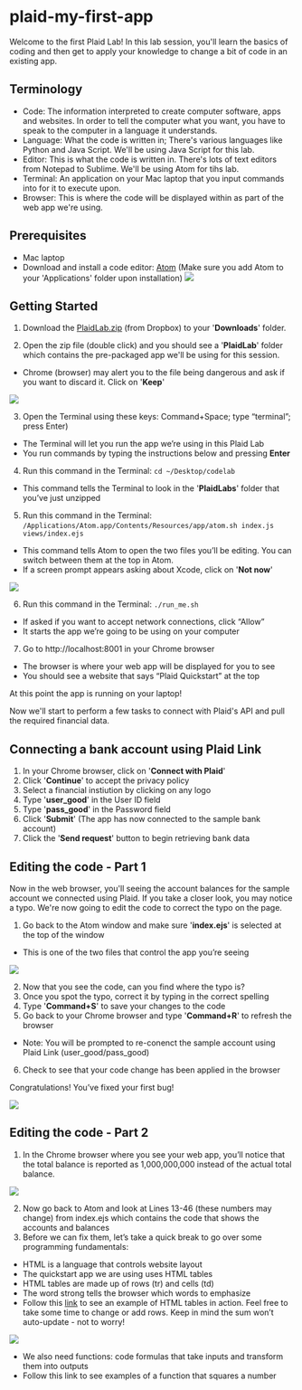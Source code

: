 # plaid-my-first-app

Welcome to the first Plaid Lab!
In this lab session, you'll learn the basics of coding and then get to apply your knowledge to change a bit of code in an existing app.

## Terminology
- Code: The information interpreted to create computer software, apps and websites. In order to tell the computer what you want, you have to speak to the computer in a language it understands.
- Language: What the code is written in; There's various languages like Python and Java Script. We'll be using Java Script for this lab.
- Editor: This is what the code is written in. There's lots of text editors from Notepad to Sublime. We'll be using Atom for tihs lab.
- Terminal: An application on your Mac laptop that you input commands into for it to execute upon.
- Browser: This is where the code will be displayed within as part of the web app we're using.

## Prerequisites
- Mac laptop
- Download and install a code editor: [Atom](https://atom.io/) (Make sure you add Atom to your 'Applications' folder upon installation)
![](https://github.com/jimmyhang6/plaid-my-first-app/blob/master/Atom.png)

## Getting Started
1. Download the [PlaidLab.zip](https://www.dropbox.com/s/pvc074u9g1ybcxk/codelab2.zip?dl=0) (from Dropbox) to your '**Downloads**' folder. 

2. Open the zip file (double click) and you should see a '**PlaidLab**' folder which contains the pre-packaged app we'll be using for this session.
  * Chrome (browser) may alert you to the file being dangerous and ask if you want to discard it. Click on '**Keep**'
  
 ![](https://github.com/jimmyhang6/plaid-my-first-app/blob/master/PlaidLab%20Zip.png)

3. Open the Terminal using these keys: Command+Space; type “terminal”; press Enter)
 * The Terminal will let you run the app we’re using in this Plaid Lab
 * You run commands by typing the instructions below and pressing **Enter**

4. Run this command in the Terminal: `cd ~/Desktop/codelab`
 * This command tells the Terminal to look in the '**PlaidLabs**' folder that you’ve just unzipped 

5. Run this command in the Terminal: `/Applications/Atom.app/Contents/Resources/app/atom.sh index.js views/index.ejs`
 * This command tells Atom to open the two files you’ll be editing. You can switch between them at the top in Atom. 
 * If a screen prompt appears asking about Xcode, click on '**Not now**'
 
 
 
 ![](https://github.com/jimmyhang6/plaid-my-first-app/blob/master/XCode.png)
 
6. Run this command in the Terminal: `./run_me.sh` 
 * If asked if you want to accept network connections, click “Allow”
 * It starts the app we’re going to be using on your computer

7. Go to http://localhost:8001 in your Chrome browser
 * The browser is where your web app will be displayed for you to see
 * You should see a website that says “Plaid Quickstart” at the top

At this point the app is running on your laptop!

Now we'll start to perform a few tasks to connect with Plaid's API and pull the required financial data.

## Connecting a bank account using Plaid Link
1. In your Chrome browser, click on '**Connect with Plaid**'
2. Click '**Continue**' to accept the privacy policy
3. Select a financial instiution by clicking on any logo
4. Type '**user_good**' in the User ID field
5. Type '**pass_good**' in the Password field
6. Click '**Submit**' (The app has now connected to the sample bank account)
7. Click the '**Send request**' button to begin retrieving bank data

## Editing the code - Part 1
Now in the web browser, you'll seeing the account balances for the sample account we connected using Plaid. If you take a closer look, you may notice a typo. We're now going to edit the code to correct the typo on the page.

1. Go back to the Atom window and make sure '**index.ejs**' is selected at the top of the window
 * This is one of the two files that control the app you’re seeing
 
![](https://github.com/jimmyhang6/plaid-my-first-app/blob/master/Screen%20Shot%202018-10-11%20at%202.47.12%20PM.png)
 
2. Now that you see the code, can you find where the typo is?
3. Once you spot the typo, correct it by typing in the correct spelling
4. Type '**Command+S**' to save your changes to the code
5. Go back to your Chrome browser and type '**Command+R**' to refresh the browser
 * Note: You will be prompted to re-conenct the sample account using Plaid Link (user_good/pass_good)
6. Check to see that your code change has been applied in the browser

Congratulations! You’ve fixed your first bug!

![](https://github.com/jimmyhang6/plaid-my-first-app/blob/master/Total%20Balance%20Typo%20Fixed.png)

## Editing the code - Part 2

1. In the Chrome browser where you see your web app, you’ll notice that the total balance is reported as 1,000,000,000 instead of the actual total balance.

![](https://github.com/jimmyhang6/plaid-my-first-app/blob/master/Total%20Balance%20Number.png)

2. Now go back to Atom and look at Lines 13-46 (these numbers may change) from index.ejs which contains the code that shows the accounts and balances
3. Before we can fix them, let’s take a quick break to go over some programming fundamentals:  
 * HTML is a language that controls website layout
 * The quickstart app we are using uses HTML tables
 * HTML tables are made up of rows (tr) and cells (td)
 * The word strong tells the browser which words to  emphasize
 * Follow this [link](https://codepen.io/tiberiusf/pen/rqwzYj) to see an example of HTML tables in action. Feel free to take some time to change or add rows. Keep in mind the sum won’t auto-update - not to worry! 

 ![](https://github.com/jimmyhang6/plaid-my-first-app/blob/master/HTML%20Tables.png)
 
 * We also need functions: code formulas that take inputs and transform them into outputs
 * Follow this link to see examples of a function that squares a number
